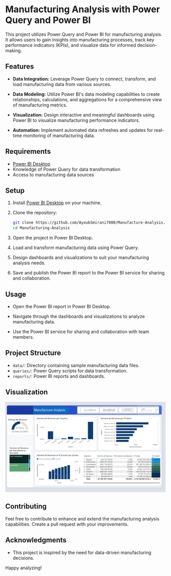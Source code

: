 # Manufacturing Analysis with Power Query and Power BI

This project utilizes Power Query and Power BI for manufacturing analysis. It allows users to gain insights into manufacturing processes, track key performance indicators (KPIs), and visualize data for informed decision-making.

## Features

- **Data Integration:** Leverage Power Query to connect, transform, and load manufacturing data from various sources.
  
- **Data Modeling:** Utilize Power BI's data modeling capabilities to create relationships, calculations, and aggregations for a comprehensive view of manufacturing metrics.

- **Visualization:** Design interactive and meaningful dashboards using Power BI to visualize manufacturing performance indicators.

- **Automation:** Implement automated data refreshes and updates for real-time monitoring of manufacturing data.

## Requirements

- [Power BI Desktop](https://powerbi.microsoft.com/desktop/)
- Knowledge of Power Query for data transformation
- Access to manufacturing data sources

## Setup

1. Install [Power BI Desktop](https://powerbi.microsoft.com/desktop/) on your machine.

2. Clone the repository:

    ```bash
    git clone https://github.com/AyoubSmirani7080/Manufacture-Analysis.git
    cd Manufacturing-Analysis
    ```

3. Open the project in Power BI Desktop.

4. Load and transform manufacturing data using Power Query.

5. Design dashboards and visualizations to suit your manufacturing analysis needs.

6. Save and publish the Power BI report to the Power BI service for sharing and collaboration.

## Usage

- Open the Power BI report in Power BI Desktop.

- Navigate through the dashboards and visualizations to analyze manufacturing data.

- Use the Power BI service for sharing and collaboration with team members.

## Project Structure

- `data/`: Directory containing sample manufacturing data files.
- `queries/`: Power Query scripts for data transformation.
- `reports/`: Power BI reports and dashboards.
## Visualization 

![Dashbord](example.png)



## Contributing

Feel free to contribute to enhance and extend the manufacturing analysis capabilities. Create a pull request with your improvements.

## Acknowledgments

- This project is inspired by the need for data-driven manufacturing decisions.

Happy analyzing!

